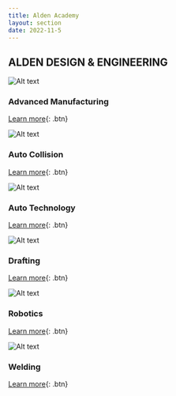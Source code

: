 ```yaml
---
title: Alden Academy
layout: section
date: 2022-11-5
---
```

## ALDEN DESIGN & ENGINEERING

<div class="card" markdown="1">

![Alt text](https://res.cloudinary.com/dxm7ycyxz/image/upload/v1668016856/TechHigh.us/Technical%20areas/alden/Advanced%20Manufacturing/advanced-manufacturing-robots_ueimbv.jpg)
### Advanced Manufacturing
[Learn more](../alden/adv-manufacturing/){: .btn}

</div>

<div class="card" markdown="1">
    
![Alt text](https://res.cloudinary.com/dxm7ycyxz/image/upload/v1668016928/TechHigh.us/Technical%20areas/alden/Auto%20Collison/egor-vikhrev-S0cqn0mZU0E-unsplash-1-1024x684_irdl06.jpg)
### Auto Collision
[Learn more](../alden/auto-collision/){: .btn}

</div>

<div class="card" markdown="1">
    
![Alt text](https://res.cloudinary.com/dxm7ycyxz/image/upload/v1668016933/TechHigh.us/Technical%20areas/alden/auto%20tech/markus-spiske-1fkoklr9ZIA-unsplash-1-1024x683_ypx9u5.jpg)
### Auto Technology
[Learn more](../alden/auto-tech/){: .btn}

</div>

<div class="card" markdown="1">
    
![Alt text](https://res.cloudinary.com/dxm7ycyxz/image/upload/v1668016880/TechHigh.us/Technical%20areas/alden/drafting/lucas-kepner-Yn8D5B8C-eY-unsplash-2-1-1024x689_a22o2f.jpg)
### Drafting
[Learn more](../alden/drafting/){: .btn}

</div>

<div class="card" markdown="1">
    
![Alt text](https://res.cloudinary.com/dxm7ycyxz/image/upload/v1668016945/TechHigh.us/Technical%20areas/alden/Robotics/louis-reed-wSTCaQpiLtc-unsplash-1-1024x683_z8f7j1.jpg)
### Robotics
[Learn more](../alden/welding/){: .btn}

</div>

<div class="card" markdown="1">
    
![Alt text](https://res.cloudinary.com/dxm7ycyxz/image/upload/v1668016928/TechHigh.us/Technical%20areas/alden/welding/rob-lambert-9Q_pLLP_jmA-unsplash-1-1536x1024_zr0jkc.jpg)
### Welding
[Learn more](../alden/robotics/){: .btn}

</div>
